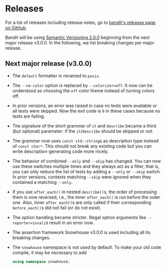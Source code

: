 # Releases

For a list of releases including release notes, go to
[bandit's releases page on GitHub](//github.com/banditcpp/bandit/releases).

Bandit will be using [Semantic Versioning 2.0.0](http://semver.org/spec/v2.0.0.html)
beginning from the next major release v3.0.0.
In the following, we list breaking changes per major release.

## Next major release (v3.0.0)

* The `default` formatter is renamed to `posix`.

* The `--no-color` option is replaced by `--colorizer=off`. It now can be
  understood as choosing the `off` color theme instead of turning colors off.

* In prior versions, an error was raised in case no tests were available
  or all tests were skipped. Now the exit code is `0` in these cases because
  no tests are failing.

* The signature of the short grammar of `it` and `describe` became a third
  (but optional) parameter: if the `it`/`describe` should be skipped or not.

* The grammar now uses `const std::string&` as description type instead of
  `const char*`. This should not break any existing code but you can write
  description-generating code more nicely.

* The behavior of combined `--only` and `--skip` has changed.
  You can now use these switches multiple times and they always act as a filter,
  that is, you can only reduce the list of tests by adding a `--only` or `--skip`
  switch.
  In prior versions, contexts matching `--skip` were ignored when they contained
  a matching `--only`.

* If you use `after_each()` in nested `describe()`s, the order of processing them
  is now reversed, i.e., the inner `after_each()` is run before the outer one.
  Also, inner `after_each()`s are only called if their corresponding `before_each()`s
  did not fail (or do not exist).

* The option handling became stricter.
  Illegal option arguments like `--reporter=invalid` result in an error now.

* The assertion framework Snowhouse v3.0.0 is used including all its breaking
  changes.

* The `snowhouse` namespace is not used by default.
  To make your old code compile, it may be necessary to add
  ```c++
  using namespace snowhouse;
  ```
